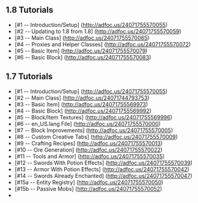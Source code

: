 1.8 Tutorials
---
* [#1 -- Introduction/Setup] (http://adfoc.us/24071755570055)
* [#2 -- Updating to 1.8 from 1.8] (http://adfoc.us/24071755570059)
* [#3 -- Main Class] (http://adfoc.us/24071755570065)
* [#4 -- Proxies and Helper Classes] (http://adfoc.us/24071755570072)
* [#5 -- Basic Item] (http://adfoc.us/24071755570079)
* [#6 -- Basic Block] (http://adfoc.us/24071755570083)

1.7 Tutorials
---
* [#1 -- Introduction/Setup] (http://adfoc.us/24071755570055)
* [#2 -- Main Class] (http://adfoc.us/24071744793753)
* [#3 -- Basic Item] (http://adfoc.us/24071755569973)
* [#4 -- Basic Block] (http://adfoc.us/24071755569992)
* [#5 -- Block/Item Textures] (http://adfoc.us/24071755569996)
* [#6 -- en_US.lang File] (http://adfoc.us/24071755570000)
* [#7 -- Block Improvements] (http://adfoc.us/24071755570005)
* [#8 -- Custom Creative Tabs] (http://adfoc.us/24071755570009)
* [#9 -- Crafting Recipes] (http://adfoc.us/24071755570013)
* [#10 -- Ore Generation] (http://adfoc.us/24071755570022)
* [#11 -- Tools and Armor] (http://adfoc.us/24071755570035)
* [#12 -- Swords With Potion Effects] (http://adfoc.us/24071755570039)
* [#13 -- Armor With Potion Effects] (http://adfoc.us/24071755570042)
* [#14 -- Swords Already Enchanted] (http://adfoc.us/24071755570047)
* [#15a -- Entity Registry] (http://adfoc.us/24071755570050)
* [#15b -- Passive Mobs] (http://adfoc.us/24071755570052)
* 
